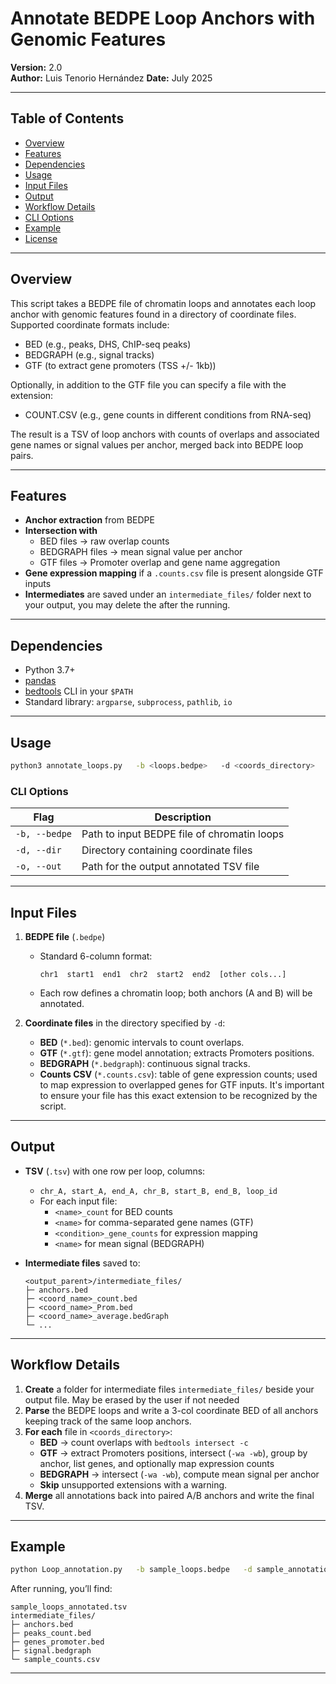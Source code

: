 # Annotate BEDPE Loop Anchors with Genomic Features

**Version:** 2.0  
**Author:** Luis Tenorio Hernández
**Date:** July 2025

---

## Table of Contents

- [Overview](#overview)  
- [Features](#features)  
- [Dependencies](#dependencies)  
- [Usage](#usage)  
- [Input Files](#input-files)  
- [Output](#output)  
- [Workflow Details](#workflow-details)  
- [CLI Options](#cli-options)  
- [Example](#example)  
- [License](#license)

---

## Overview

This script takes a BEDPE file of chromatin loops and annotates each loop anchor with genomic features found in a directory of coordinate files. Supported coordinate formats include:
- BED (e.g., peaks, DHS, ChIP-seq peaks)  
- BEDGRAPH (e.g., signal tracks)
- GTF (to extract gene promoters (TSS +/- 1kb))  

Optionally, in addition to the GTF file you can specify a file with the extension:
- COUNT.CSV (e.g., gene counts in different conditions from RNA-seq)

The result is a TSV of loop anchors with counts of overlaps and associated gene names or signal values per anchor, merged back into BEDPE loop pairs.

---

## Features

- **Anchor extraction** from BEDPE  
- **Intersection with**  
  - BED files → raw overlap counts  
  - BEDGRAPH files → mean signal value per anchor 
  - GTF files → Promoter overlap and gene name aggregation 
- **Gene expression mapping** if a `.counts.csv` file is present alongside GTF inputs  
- **Intermediates** are saved under an `intermediate_files/` folder next to your output, you may delete the after the running.  

---

## Dependencies

- Python 3.7+  
- [pandas](https://pandas.pysample_data.org/)  
- [bedtools](https://bedtools.readthedocs.io/) CLI in your `$PATH`  
- Standard library: `argparse`, `subprocess`, `pathlib`, `io`

---


## Usage

```bash
python3 annotate_loops.py   -b <loops.bedpe>   -d <coords_directory>   -o <annotated_loops.tsv>
```

### CLI Options

| Flag        | Description                                         |
|-------------|-----------------------------------------------------|
| `-b, --bedpe` | Path to input BEDPE file of chromatin loops     |
| `-d, --dir`   | Directory containing coordinate files            |
| `-o, --out`   | Path for the output annotated TSV file           |

---

## Input Files

1. **BEDPE file** (`.bedpe`)  
   - Standard 6-column format:  
     ```
     chr1  start1  end1  chr2  start2  end2  [other cols...]
     ```  
   - Each row defines a chromatin loop; both anchors (A and B) will be annotated.

2. **Coordinate files** in the directory specified by `-d`:
   - **BED** (`*.bed`): genomic intervals to count overlaps.
   - **GTF** (`*.gtf`): gene model annotation; extracts Promoters positions.
   - **BEDGRAPH** (`*.bedgraph`): continuous signal tracks.
   - **Counts CSV** (`*.counts.csv`): table of gene expression counts; used to map expression to overlapped genes for GTF inputs. It's important to ensure your file has this exact extension to be recognized by the script.

---

## Output

- **TSV** (`.tsv`) with one row per loop, columns:
  - `chr_A, start_A, end_A, chr_B, start_B, end_B, loop_id`
  - For each input file:  
    - `<name>_count` for BED counts  
    - `<name>` for comma-separated gene names (GTF)  
    - `<condition>_gene_counts` for expression mapping  
    - `<name>` for mean signal (BEDGRAPH)

- **Intermediate files** saved to:
  ```
  <output_parent>/intermediate_files/
  ├─ anchors.bed
  ├─ <coord_name>_count.bed
  ├─ <coord_name>_Prom.bed
  ├─ <coord_name>_average.bedGraph
  └─ ...
  ```

---

## Workflow Details

1. **Create** a folder for intermediate files `intermediate_files/` beside your output file.  May be erased by the user if not needed
2. **Parse** the BEDPE loops and write a 3-col coordinate BED of all anchors keeping track of the same loop anchors.  
3. **For each** file in `<coords_directory>`:
   - **BED** → count overlaps with `bedtools intersect -c`
   - **GTF** → extract Promoters positions, intersect (`-wa -wb`), group by anchor, list genes, and optionally map expression counts
   - **BEDGRAPH** → intersect (`-wa -wb`), compute mean signal per anchor  
   - **Skip** unsupported extensions with a warning.  
4. **Merge** all annotations back into paired A/B anchors and write the final TSV.

---

## Example

```bash
python Loop_annotation.py   -b sample_loops.bedpe   -d sample_annotation_files  -o sample_loops_annotated.tsv
```

After running, you’ll find:

```text
sample_loops_annotated.tsv
intermediate_files/
├─ anchors.bed
├─ peaks_count.bed
├─ genes_promoter.bed
├─ signal.bedgraph
└─ sample_counts.csv
```

---
